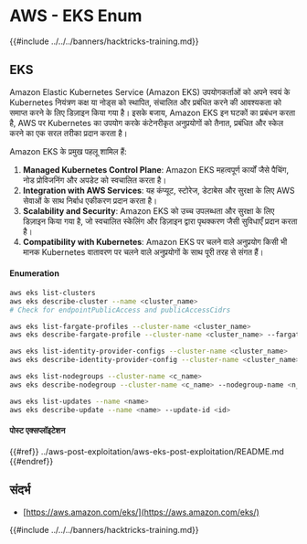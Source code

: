# AWS - EKS Enum

{{#include ../../../banners/hacktricks-training.md}}

## EKS

Amazon Elastic Kubernetes Service (Amazon EKS) उपयोगकर्ताओं को अपने स्वयं के Kubernetes नियंत्रण कक्ष या नोड्स को स्थापित, संचालित और प्रबंधित करने की आवश्यकता को समाप्त करने के लिए डिज़ाइन किया गया है। इसके बजाय, Amazon EKS इन घटकों का प्रबंधन करता है, AWS पर Kubernetes का उपयोग करके कंटेनरीकृत अनुप्रयोगों को तैनात, प्रबंधित और स्केल करने का एक सरल तरीका प्रदान करता है।

Amazon EKS के प्रमुख पहलू शामिल हैं:

1. **Managed Kubernetes Control Plane**: Amazon EKS महत्वपूर्ण कार्यों जैसे पैचिंग, नोड प्रोविजनिंग और अपडेट को स्वचालित करता है।
2. **Integration with AWS Services**: यह कंप्यूट, स्टोरेज, डेटाबेस और सुरक्षा के लिए AWS सेवाओं के साथ निर्बाध एकीकरण प्रदान करता है।
3. **Scalability and Security**: Amazon EKS को उच्च उपलब्धता और सुरक्षा के लिए डिज़ाइन किया गया है, जो स्वचालित स्केलिंग और डिज़ाइन द्वारा पृथक्करण जैसी सुविधाएँ प्रदान करता है।
4. **Compatibility with Kubernetes**: Amazon EKS पर चलने वाले अनुप्रयोग किसी भी मानक Kubernetes वातावरण पर चलने वाले अनुप्रयोगों के साथ पूरी तरह से संगत हैं।

#### Enumeration
```bash
aws eks list-clusters
aws eks describe-cluster --name <cluster_name>
# Check for endpointPublicAccess and publicAccessCidrs

aws eks list-fargate-profiles --cluster-name <cluster_name>
aws eks describe-fargate-profile --cluster-name <cluster_name> --fargate-profile-name <prof_name>

aws eks list-identity-provider-configs --cluster-name <cluster_name>
aws eks describe-identity-provider-config --cluster-name <cluster_name> --identity-provider-config <p_config>

aws eks list-nodegroups --cluster-name <c_name>
aws eks describe-nodegroup --cluster-name <c_name> --nodegroup-name <n_name>

aws eks list-updates --name <name>
aws eks describe-update --name <name> --update-id <id>
```
#### पोस्ट एक्सप्लॉइटेशन

{{#ref}}
../aws-post-exploitation/aws-eks-post-exploitation/README.md
{{#endref}}

## संदर्भ

- [https://aws.amazon.com/eks/](https://aws.amazon.com/eks/)

{{#include ../../../banners/hacktricks-training.md}}
